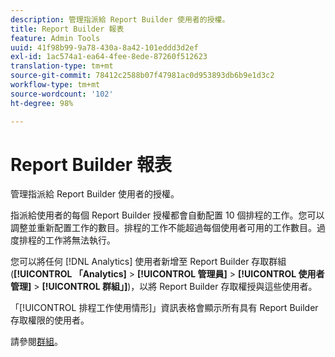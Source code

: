 ```yaml
---
description: 管理指派給 Report Builder 使用者的授權。
title: Report Builder 報表
feature: Admin Tools
uuid: 41f98b99-9a78-430a-8a42-101eddd3d2ef
exl-id: 1ac574a1-ea64-4fee-8ede-87260f512623
translation-type: tm+mt
source-git-commit: 78412c2588b07f47981ac0d953893db6b9e1d3c2
workflow-type: tm+mt
source-wordcount: '102'
ht-degree: 98%

---
```


# Report Builder 報表

管理指派給 Report Builder 使用者的授權。

指派給使用者的每個 Report Builder 授權都會自動配置 10 個排程的工作。您可以調整並重新配置工作的數目。排程的工作不能超過每個使用者可用的工作數目。過度排程的工作將無法執行。

您可以將任何 [!DNL Analytics] 使用者新增至 Report Builder 存取群組 (**[!UICONTROL 「Analytics]** > **[!UICONTROL 管理員]** > **[!UICONTROL 使用者管理]** > **[!UICONTROL 群組」]**)，以將 Report Builder 存取權授與這些使用者。

「[!UICONTROL 排程工作使用情形]」資訊表格會顯示所有具有 Report Builder 存取權限的使用者。

請參閱[群組](/help/admin/user-management2/c-user-groups/groups.md)。
